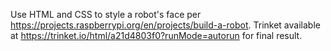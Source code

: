 Use HTML and CSS to style a robot's face per https://projects.raspberrypi.org/en/projects/build-a-robot. Trinket available at https://trinket.io/html/a21d4803f0?runMode=autorun for final result.
